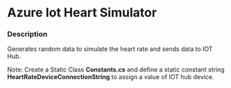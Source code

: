 # Azure Iot Heart Simulator

### Description 
Generates random data to simulate the heart rate and sends data to IOT Hub. 

Note: Create a Static Class **Constants.cs** and define a static constant string **HeartRateDeviceConnectionString** to  assign a value of IOT hub device.
